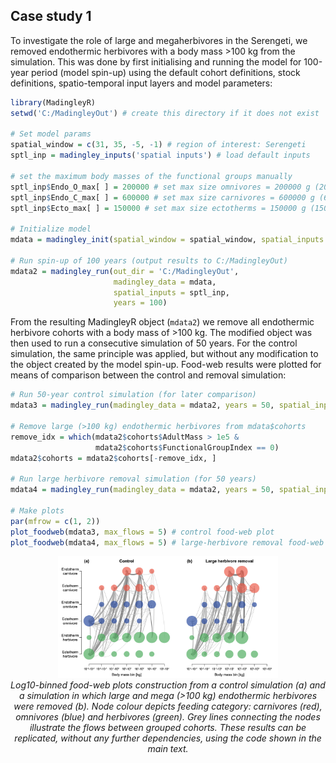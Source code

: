 ## Case study 1

To investigate the role of large and megaherbivores in the Serengeti, we removed endothermic herbivores with a body mass >100 kg from the simulation. This was done by first initialising and running the model for 100-year period (model spin-up) using the default cohort definitions, stock definitions, spatio-temporal input layers and model parameters:

```R
library(MadingleyR)
setwd('C:/MadingleyOut') # create this directory if it does not exist

# Set model params
spatial_window = c(31, 35, -5, -1) # region of interest: Serengeti
sptl_inp = madingley_inputs('spatial inputs') # load default inputs

# set the maximum body masses of the functional groups manually
sptl_inp$Endo_O_max[ ] = 200000 # set max size omnivores = 200000 g (200 kg)
sptl_inp$Endo_C_max[ ] = 600000 # set max size carnivores = 600000 g (600 kg)
sptl_inp$Ecto_max[ ] = 150000 # set max size ectotherms = 150000 g (150 kg)

# Initialize model
mdata = madingley_init(spatial_window = spatial_window, spatial_inputs = sptl_inp)

# Run spin-up of 100 years (output results to C:/MadingleyOut)
mdata2 = madingley_run(out_dir = 'C:/MadingleyOut', 
                       madingley_data = mdata, 
                       spatial_inputs = sptl_inp, 
                       years = 100)
```

From the resulting MadingleyR object (```mdata2```) we remove all endothermic herbivore cohorts with a body mass of >100 kg. The modified object was then used to run a consecutive simulation of 50 years. For the control simulation, the same principle was applied, but without any modification to the object created by the model spin-up. Food-web results were plotted for means of comparison between the control and removal simulation:

```R
# Run 50-year control simulation (for later comparison)
mdata3 = madingley_run(madingley_data = mdata2, years = 50, spatial_inputs = sptl_inp)

# Remove large (>100 kg) endothermic herbivores from mdata$cohorts
remove_idx = which(mdata2$cohorts$AdultMass > 1e5 & 
                   mdata2$cohorts$FunctionalGroupIndex == 0)
mdata2$cohorts = mdata2$cohorts[-remove_idx, ]

# Run large herbivore removal simulation (for 50 years)
mdata4 = madingley_run(madingley_data = mdata2, years = 50, spatial_inputs = sptl_inp) 

# Make plots
par(mfrow = c(1, 2))
plot_foodweb(mdata3, max_flows = 5) # control food-web plot
plot_foodweb(mdata4, max_flows = 5) # large-herbivore removal food-web plot
```
<p align="center">
<img src="Figures/fig5.png" alt="Fig5" width="70%"/>
<br>
<em>Log10-binned food-web plots construction from a control simulation (a) and a simulation in which large and mega (>100 kg) endothermic herbivores were removed (b). Node colour depicts feeding category: carnivores (red), omnivores (blue) and herbivores (green). Grey lines connecting the nodes illustrate the flows between grouped cohorts. These results can be replicated, without any further dependencies, using the code shown in the main text.</em>
<br>
<br>
<br>
</p>
